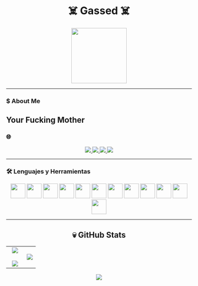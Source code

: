 <h1 align="center">☠️  Gassed ☠️</h1>

<p align="center">
  <img height="150" src="https://media.discordapp.net/attachments/1353088681321304196/1353251069387603989/elnene.gif?ex=68b1ee85&is=68b09d05&hm=cb8d0b885cc09ca30e79c3b9262381c69c38d85a87ba0c1a6d2b6c1c8e1acb40&=&width=448&height=190" />
</p>

---

### $ About Me
Your Fucking Mother
---

### 🌐 
<p align="center">
  <a href="https://www.youtube.com/@ilsWasHere">
    <img src="https://img.shields.io/badge/YOUTUBE-🔥-red?style=for-the-badge&logo=youtube" />
  </a>
  <a href="https://discord.com/invite/3SJscqyafq">
    <img src="https://img.shields.io/badge/DISCORD-ghost-blue?style=for-the-badge&logo=discord" />
  </a>
  <a href="https://instagram.com/ilssw4g">
    <img src="https://img.shields.io/badge/INSTAGRAM-darkpink?style=for-the-badge&logo=instagram" />
  </a>
  <a href="#">
    <img src="https://img.shields.io/badge/TWITCH-void-purple?style=for-the-badge&logo=twitch" />
  </a>
</p>

---

### 🛠 Lenguajes y Herramientas
<div align="center">
  <img src="https://cdn.jsdelivr.net/gh/devicons/devicon/icons/c/c-original.svg" height="40" />
  <img src="https://cdn.jsdelivr.net/gh/devicons/devicon/icons/cplusplus/cplusplus-original.svg" height="40" />
  <img src="https://cdn.jsdelivr.net/gh/devicons/devicon/icons/csharp/csharp-original.svg" height="40" />
  <img src="https://cdn.jsdelivr.net/gh/devicons/devicon/icons/go/go-original.svg" height="40" />
  <img src="https://cdn.jsdelivr.net/gh/devicons/devicon/icons/python/python-original.svg" height="40" />
  <img src="https://cdn.jsdelivr.net/gh/devicons/devicon/icons/javascript/javascript-original.svg" height="40" />
  <img src="https://cdn.jsdelivr.net/gh/devicons/devicon/icons/typescript/typescript-original.svg" height="40" />
  <img src="https://cdn.jsdelivr.net/gh/devicons/devicon/icons/nodejs/nodejs-original.svg" height="40" />
  <img src="https://cdn.jsdelivr.net/gh/devicons/devicon/icons/react/react-original.svg" height="40" />
  <img src="https://cdn.jsdelivr.net/gh/devicons/devicon/icons/apple/apple-original.svg" height="40" />
  <img src="https://cdn.jsdelivr.net/gh/devicons/devicon/icons/vscode/vscode-original.svg" height="40" />
  <img src="https://cdn.jsdelivr.net/gh/devicons/devicon/icons/visualstudio/visualstudio-plain.svg" height="40" />
</div>

---

<h2 align="center">💀 GitHub Stats</h2>

<p align="center">
  <table>
    <tr>
      <td width="60%" align="center">
        <img src="https://github-readme-streak-stats.herokuapp.com/?user=ilsWasHere&theme=dark&hide_border=false" />
        <br/><br/>
        <img src="https://github-readme-stats.vercel.app/api?username=ilsWasHere&show_icons=true&include_all_commits=true&count_private=true&theme=dark&hide_border=false" />
      </td>
      <td width="40%" align="center">
        <img src="https://github-readme-stats.vercel.app/api/top-langs/?username=ilsWasHere&layout=compact&theme=dark&hide_border=false&langs_count=10" />
      </td>
    </tr>
  </table>
</p>

<div align="center">
  <a href="https://github.com/ryo-ma/github-profile-trophy">
    <img src="https://github-profile-trophy.vercel.app/?username=ilsWasHere&theme=radical&row=1&column=7&margin-w=5&margin-h=15&no-bg=true" />
  </a>
</div>
